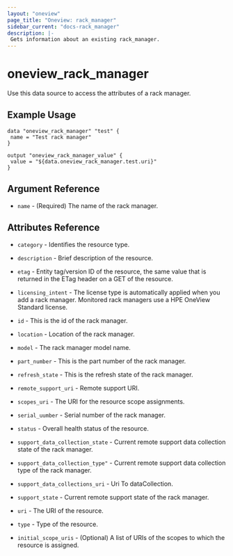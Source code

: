 ```yaml
---
layout: "oneview"
page_title: "Oneview: rack_manager"
sidebar_current: "docs-rack_manager"
description: |-
 Gets information about an existing rack_manager.
---
```


# oneview\_rack\_manager

Use this data source to access the attributes of a rack manager.

## Example Usage

```hcl
data "oneview_rack_manager" "test" {
 name = "Test rack manager"
}

output "oneview_rack_manager_value" {
 value = "${data.oneview_rack_manager.test.uri}"
}
```

## Argument Reference

* `name` - (Required) The name of the rack manager.

## Attributes Reference

* `category` - Identifies the resource type.

* `description` - Brief description of the resource.

* `etag` - Entity tag/version ID of the resource, the same value that is returned in the ETag header on a GET of the resource.

* `licensing_intent` -  The license type is automatically applied when you add a rack manager. Monitored rack managers use a HPE OneView Standard license.

* `id` - This is the id of the rack manager.

* `location` -  Location of the rack manager.

* `model` - The rack manager model name.

* `part_number` - This is the part number of the rack manager.

* `refresh_state` - This is the refresh state of the rack manager.

* `remote_support_uri` -  Remote support URI.

* `scopes_uri` - The URI for the resource scope assignments.

* `serial_uumber` - Serial number of the rack manager.

* `status` - Overall health status of the resource.

* `support_data_collection_state` - Current remote support data collection state of the rack manager.

* `support_data_collection_type"` - Current remote support data collection type of the rack manager.

* `support_data_collections_uri` - Uri To dataCollection.

* `support_state` -  Current remote support state of the rack manager.

* `uri` - The URI of the resource.

* `type` - Type of the resource.

* `initial_scope_uris` - (Optional) A list of URIs of the scopes to which the resource is assigned.

